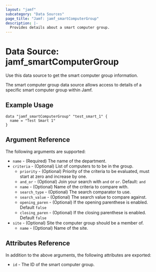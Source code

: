 ```yaml
---
layout: "jamf"
subcategory: "Data Sources"
page_title: "Jamf: jamf_smartComputerGroup"
description: |-
  Provides details about a smart computer group.
---
```


# Data Source: jamf_smartComputerGroup

Use this data source to get the smart computer group information.

The smart computer group data source allows access to details of a specific
smart computer group within Jamf.

## Example Usage

```hcl
data "jamf_smartComputerGroup" "test_smart_1" {
  name = "Test Smart 1"
}
```

## Argument Reference

The following arguments are supported:

* `name`     - (Required) The name of the department.
* `criteria` - (Optional) List of computers to to be in the group.
   * `priority`      - (Optional) Priority of the criteria to be evaluated, must start at zero and increase by one.
   * `and_or`        - (Optional) Join your search with `and` or `or`. Default: `and`
   * `name`          - (Optional) Name of the criteria to compare with.
   * `search_type`   - (Optional) The search comparator to use.
   * `search_value`  - (Optional) The search value to compare against.
   * `opening_paren` - (Optional) If the opening parenthese is enabled. Default `false`
   * `closing_paren` - (Optional) If the closing parenthese is enabled. Default `false`
* `site`    - (Optional) Site the computer group should be a member of.
   * `name`          - (Optional) Name of the site.

## Attributes Reference

In addition to the above arguments, the following attributes are exported:

* `id` - The ID of the smart computer group.
